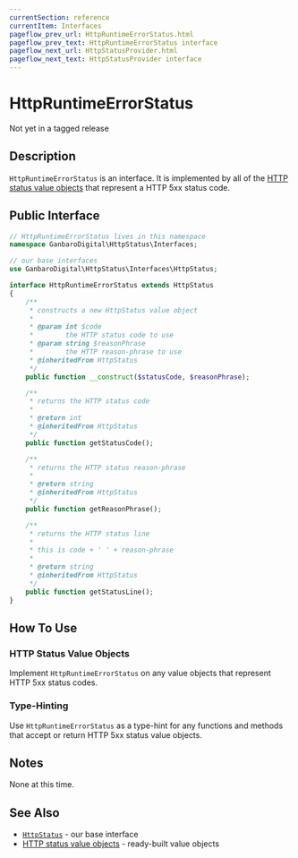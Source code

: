 ```yaml
---
currentSection: reference
currentItem: Interfaces
pageflow_prev_url: HttpRuntimeErrorStatus.html
pageflow_prev_text: HttpRuntimeErrorStatus interface
pageflow_next_url: HttpStatusProvider.html
pageflow_next_text: HttpStatusProvider interface
---
```


# HttpRuntimeErrorStatus

<div class="callout warning">
Not yet in a tagged release
</div>

## Description

`HttpRuntimeErrorStatus` is an interface. It is implemented by all of the [HTTP status value objects](../StatusValues/index.html) that represent a HTTP 5xx status code.

## Public Interface

```php
// HttpRuntimeErrorStatus lives in this namespace
namespace GanbaroDigital\HttpStatus\Interfaces;

// our base interfaces
use GanbaroDigital\HttpStatus\Interfaces\HttpStatus;

interface HttpRuntimeErrorStatus extends HttpStatus
{
    /**
     * constructs a new HttpStatus value object
     *
     * @param int $code
     *        the HTTP status code to use
     * @param string $reasonPhrase
     *        the HTTP reason-phrase to use
     * @inheritedFrom HttpStatus
     */
    public function __construct($statusCode, $reasonPhrase);

    /**
     * returns the HTTP status code
     *
     * @return int
     * @inheritedFrom HttpStatus
     */
    public function getStatusCode();

    /**
     * returns the HTTP status reason-phrase
     *
     * @return string
     * @inheritedFrom HttpStatus
     */
    public function getReasonPhrase();

    /**
     * returns the HTTP status line
     *
     * this is code + ' ' + reason-phrase
     *
     * @return string
     * @inheritedFrom HttpStatus
     */
    public function getStatusLine();
}
```

## How To Use

### HTTP Status Value Objects

Implement `HttpRuntimeErrorStatus` on any value objects that represent HTTP 5xx status codes.

### Type-Hinting

Use `HttpRuntimeErrorStatus` as a type-hint for any functions and methods that accept or return HTTP 5xx status value objects.

## Notes

None at this time.

## See Also

* [`HttpStatus`](HttpStatus.html) - our base interface
* [HTTP status value objects](../StatusValues/index.html) - ready-built value objects
